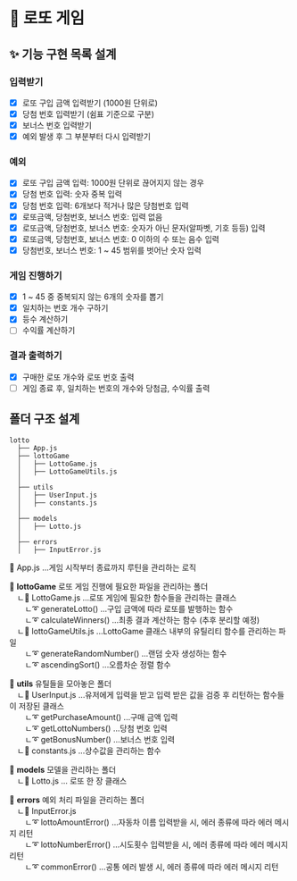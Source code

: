 # 🎰 로또 게임

## ✨ 기능 구현 목록 설계

### 입력받기

- [x] 로또 구입 금액 입력받기 (1000원 단위로)
- [x] 당첨 번호 입력받기 (쉼표 기준으로 구분)
- [x] 보너스 번호 입력받기
- [x] 예외 발생 후 그 부분부터 다시 입력받기

### 예외

- [x] 로또 구입 금액 입력: 1000원 단위로 끊어지지 않는 경우
- [x] 당첨 번호 입력: 숫자 중복 입력
- [x] 당첨 번호 입력: 6개보다 적거나 많은 당첨번호 입력
- [x] 로또금액, 당첨번호, 보너스 번호: 입력 없음
- [x] 로또금액, 당첨번호, 보너스 번호: 숫자가 아닌 문자(알파벳, 기호 등등) 입력
- [x] 로또금액, 당첨번호, 보너스 번호: 0 이하의 수 또는 음수 입력
- [x] 당첨번호, 보너스 번호: 1 ~ 45 범위를 벗어난 숫자 입력

### 게임 진행하기

- [x] 1 ~ 45 중 중복되지 않는 6개의 숫자를 뽑기
- [x] 일치하는 번호 개수 구하기
- [x] 등수 계산하기
- [ ] 수익률 계산하기

### 결과 출력하기

- [x] 구매한 로또 개수와 로또 번호 출력
- [ ] 게임 종료 후, 일치하는 번호의 개수와 당첨금, 수익률 출력

## 폴더 구조 설계

```
lotto
  ├── App.js
  ├── lottoGame
  │   ├── LottoGame.js
  │   ├── LottoGameUtils.js
  │
  ├── utils
  │   ├── UserInput.js
  │   ├── constants.js
  │
  ├── models
  │   ├── Lotto.js
  │
  ├── errors
  │   ├── InputError.js

```

📄 App.js ...게임 시작부터 종료까지 루틴을 관리하는 로직

📂 **lottoGame** 로또 게임 진행에 필요한 파일을 관리하는 폴더  
 ㄴ📄 LottoGame.js ...로또 게임에 필요한 함수들을 관리하는 클래스  
  ㄴ➰ generateLotto() ...구입 금액에 따라 로또를 발행하는 함수  
  ㄴ➰ calculateWinners() ...최종 결과 계산하는 함수 (추후 분리할 예정)  
 ㄴ📄 lottoGameUtils.js ...LottoGame 클래스 내부의 유틸리티 함수를 관리하는 파일  
  ㄴ➰ generateRandomNumber() ...랜덤 숫자 생성하는 함수  
  ㄴ➰ ascendingSort() ...오름차순 정렬 함수

📂 **utils** 유틸들을 모아놓은 폴더  
 ㄴ📄 UserInput.js ...유저에게 입력을 받고 입력 받은 값을 검증 후 리턴하는 함수들이 저장된 클래스  
  ㄴ➰ getPurchaseAmount() ...구매 금액 입력  
  ㄴ➰ getLottoNumbers() ...당첨 번호 입력  
  ㄴ➰ getBonusNumber() ...보너스 번호 입력  
 ㄴ📄 constants.js ...상수값을 관리하는 함수

📂 **models** 모델을 관리하는 폴더  
 ㄴ📄 Lotto.js ... 로또 한 장 클래스

📂 **errors** 예외 처리 파일을 관리하는 폴더  
 ㄴ📄 InputError.js  
  ㄴ➰ lottoAmountError() ...자동차 이름 입력받을 시, 에러 종류에 따라 에러 메시지 리턴  
  ㄴ➰ lottoNumberError() ...시도횟수 입력받을 시, 에러 종류에 따라 에러 메시지 리턴  
  ㄴ➰ commonError() ...공통 에러 발생 시, 에러 종류에 따라 에러 메시지 리턴
